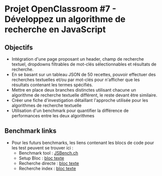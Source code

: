 # Projet OpenClassroom #7 - Développez un algorithme de recherche en JavaScript

## Objectifs

- Intégration d'une page proposant un header, champ de recherche textuel, dropdowns filtrables de mot-clés sélectionnables et résultats de recherche.
- En se basant sur un tableau JSON de 50 recettes, pouvoir effectuer des recherches textuelles et/ou par mot-clés pour n'afficher que les résultats contenant les termes spécifiés.
- Mettre en place deux branches distinctes utilisant chacune un algorithme de recherche textuelle différent, le reste devant être similaire.
- Créer une fiche d'investigation détaillant l'approche utilisée pour les algorithmes de recherche textuelle
- Utilisation d'un benchmark pour quantifier la différence de performances entre les deux algorithmes

## Benchmark links

- Pour les futurs benchmarks, les liens contenant les blocs de code pour les test peuvent se trouver ici :
  - Benchmark tool : [JSBench.ch](https://jsben.ch/)
  - Setup Bloc : [bloc texte](https://haste.daniels-roth-stan.fr/raw/irebicoger)
  - Recherche directe : [bloc texte](https://haste.daniels-roth-stan.fr/raw/abupivefof)
  - Recherche index : [bloc texte](https://haste.daniels-roth-stan.fr/raw/zoluqumake)
